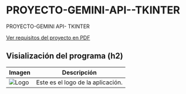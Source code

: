 # PROYECTO-GEMINI-API--TKINTER
PROYECTO-GEMINI API- TKINTER

[Ver requisitos del proyecto en PDF](https://github.com/FrennyMC/PROYECTO-GEMINI-API--TKINTER/blob/fa5fc57e57c21c4d5d90d5ed071fec3bcd6cda16/Proyecto_GeminaiAPI.pdf)

## Visialización del programa (h2)

| Imagen | Descripción |
|--------|-------------|
| ![Logo](imagenes/logo.png) | Este es el logo de la aplicación. |
